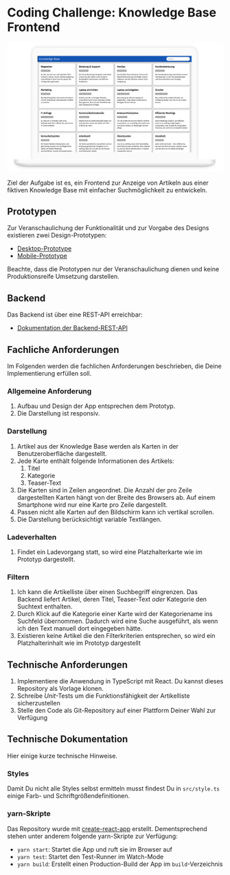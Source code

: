# Coding Challenge: Knowledge Base Frontend
![Knowledge Base Desktop](res/desktop.png)

Ziel der Aufgabe ist es, ein Frontend zur Anzeige von Artikeln aus einer fiktiven Knowledge Base mit einfacher Suchmöglichkeit zu entwickeln.

## Prototypen
Zur Veranschaulichung der Funktionalität und zur Vorgabe des Designs existieren zwei Design-Prototypen:

- [Desktop-Prototype](https://framer.com/share/Coding-Frontend-Developer-v2--kPA0Yka2XNBzvHmDgWrK/VfUK15NXl)
- [Mobile-Prototype](https://framer.com/share/Coding-Frontend-Developer-v2--kPA0Yka2XNBzvHmDgWrK/cQkg7Br8G)

Beachte, dass die Prototypen nur der Veranschaulichung dienen und keine Produktionsreife Umsetzung darstellen.

## Backend
Das Backend ist über eine REST-API erreichbar:

- [Dokumentation der Backend-REST-API](https://documenter.getpostman.com/view/258409/TVzSjHFC)

## Fachliche Anforderungen
Im Folgenden werden die fachlichen Anforderungen beschrieben, die Deine Implementierung erfüllen soll.

### Allgemeine Anforderung
1. Aufbau und Design der App entsprechen dem Prototyp.
2. Die Darstellung ist responsiv.

### Darstellung
1. Artikel aus der Knowledge Base werden als Karten in der Benutzeroberfläche dargestellt.
2. Jede Karte enthält folgende Informationen des Artikels:
	1. Titel
	2. Kategorie
	3. Teaser-Text
3. Die Karten sind in Zeilen angeordnet. Die Anzahl der pro Zeile dargestellten Karten hängt von der Breite des Browsers ab. Auf einem Smartphone wird nur eine Karte pro Zeile dargestellt.
4. Passen nicht alle Karten auf den Bildschirm kann ich vertikal scrollen.
5. Die Darstellung berücksichtigt variable Textlängen.

### Ladeverhalten
1. Findet ein Ladevorgang statt, so wird eine Platzhalterkarte wie im Prototyp dargestellt.

### Filtern
1. Ich kann die Artikelliste über einen Suchbegriff eingrenzen. Das Backend liefert Artikel, deren Titel, Teaser-Text _oder_ Kategorie den Suchtext enthalten.
2. Durch Klick auf die Kategorie einer Karte wird der Kategoriename ins Suchfeld übernommen. Dadurch wird eine Suche ausgeführt, als wenn ich den Text manuell dort eingegeben hätte.
3. Existieren keine Artikel die den Filterkriterien entsprechen, so wird ein Platzhalterinhalt wie im Prototyp dargestellt

## Technische Anforderungen
1. Implementiere die Anwendung in TypeScript mit React. Du kannst dieses Repository als Vorlage klonen.
2. Schreibe _Unit_-Tests um die Funktionsfähigkeit der Artikelliste sicherzustellen
3. Stelle den Code als Git-Repository auf einer Plattform Deiner Wahl zur Verfügung

## Technische Dokumentation
Hier einige kurze technische Hinweise.

### Styles
Damit Du nicht alle Styles selbst ermitteln musst findest Du in `src/style.ts` einige Farb- und Schriftgrößendefinitionen.

### yarn-Skripte
Das Repository wurde mit [create-react-app](https://create-react-app.dev) erstellt. Dementsprechend stehen unter anderem folgende yarn-Skripte zur Verfügung:

- `yarn start`: Startet die App und ruft sie im Browser auf
- `yarn test`: Startet den Test-Runner im Watch-Mode
- `yarn build`: Erstellt einen Production-Build der App im `build`-Verzeichnis
